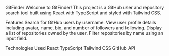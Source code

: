 GitFinder
Welcome to GitFinder! This project is a GitHub user and repository search tool built using React with TypeScript and styled with Tailwind CSS.

Features
Search for GitHub users by username.
View user profile details including avatar, name, bio, and number of followers and following.
Display a list of repositories owned by the user.
Filter repositories by name using an input field.

Technologies Used
React
TypeScript
Tailwind CSS
GitHub API
